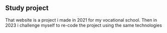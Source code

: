 ## Study project

That website is a project i made in 2021 for my vocational school. Then in 2023 i challenge myself to re-code the project using the same technologies
